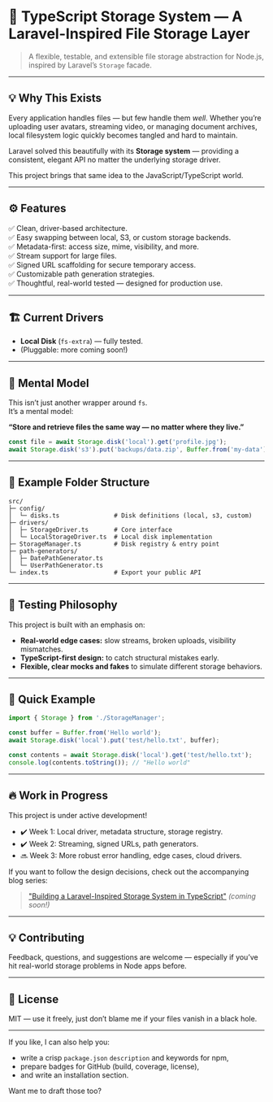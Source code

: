 # 🎒 TypeScript Storage System — A Laravel-Inspired File Storage Layer

> A flexible, testable, and extensible file storage abstraction for Node.js, inspired by Laravel’s `Storage` facade.

---

## 💡 Why This Exists

Every application handles files — but few handle them *well*. Whether you’re uploading user avatars, streaming video, or managing document archives, local filesystem logic quickly becomes tangled and hard to maintain.

Laravel solved this beautifully with its **Storage system** — providing a consistent, elegant API no matter the underlying storage driver.

This project brings that same idea to the JavaScript/TypeScript world.

---

## ⚙️ Features

✅ Clean, driver-based architecture.  
✅ Easy swapping between local, S3, or custom storage backends.  
✅ Metadata-first: access size, mime, visibility, and more.  
✅ Stream support for large files.  
✅ Signed URL scaffolding for secure temporary access.  
✅ Customizable path generation strategies.  
✅ Thoughtful, real-world tested — designed for production use.

---

## 🏗️ Current Drivers

- **Local Disk** (`fs-extra`) — fully tested.
- (Pluggable: more coming soon!)

---

## 🧠 Mental Model

This isn’t just another wrapper around `fs`.  
It’s a mental model: 

**“Store and retrieve files the same way — no matter where they live.”**

```ts
const file = await Storage.disk('local').get('profile.jpg');
await Storage.disk('s3').put('backups/data.zip', Buffer.from('my-data'));
```

---

## 📂 Example Folder Structure

```
src/
├─ config/
│  └─ disks.ts               # Disk definitions (local, s3, custom)
├─ drivers/
│  ├─ StorageDriver.ts       # Core interface
│  └─ LocalStorageDriver.ts  # Local disk implementation
├─ StorageManager.ts         # Disk registry & entry point
├─ path-generators/
│  ├─ DatePathGenerator.ts
│  └─ UserPathGenerator.ts
└─ index.ts                  # Export your public API
```

---

## 🧪 Testing Philosophy

This project is built with an emphasis on:

- **Real-world edge cases:** slow streams, broken uploads, visibility mismatches.
- **TypeScript-first design:** to catch structural mistakes early.
- **Flexible, clear mocks and fakes** to simulate different storage behaviors.

---

## 🚀 Quick Example

```ts
import { Storage } from './StorageManager';

const buffer = Buffer.from('Hello world');
await Storage.disk('local').put('test/hello.txt', buffer);

const contents = await Storage.disk('local').get('test/hello.txt');
console.log(contents.toString()); // "Hello world"
```

---

## 🔥 Work in Progress

This project is under active development!

- ✔️ Week 1: Local driver, metadata structure, storage registry.
- ✔️ Week 2: Streaming, signed URLs, path generators.
- 🔜 Week 3: More robust error handling, edge cases, cloud drivers.

If you want to follow the design decisions, check out the accompanying blog series:
> ["Building a Laravel-Inspired Storage System in TypeScript"](https://yourblog.link) *(coming soon!)*

---

## 💡 Contributing

Feedback, questions, and suggestions are welcome — especially if you’ve hit real-world storage problems in Node apps before.

---

## 🧾 License

MIT — use it freely, just don’t blame me if your files vanish in a black hole.

---

If you like, I can also help you:
- write a crisp `package.json` `description` and keywords for npm,
- prepare badges for GitHub (build, coverage, license),
- and write an installation section.

Want me to draft those too?